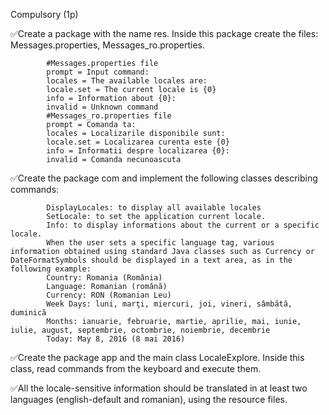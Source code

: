 Compulsory (1p)


✅Create a package with the name res. Inside this package create the files: Messages.properties, Messages_ro.properties.

            #Messages.properties file
            prompt = Input command:
            locales = The available locales are:
            locale.set = The current locale is {0}
            info = Information about {0}:
            invalid = Unknown command
            #Messages_ro.properties file
            prompt = Comanda ta:
            locales = Localizarile disponibile sunt:
            locale.set = Localizarea curenta este {0}
            info = Informatii despre localizarea {0}:
            invalid = Comanda necunoascuta

✅Create the package com and implement the following classes describing commands:

            DisplayLocales: to display all available locales
            SetLocale: to set the application current locale.
            Info: to display informations about the current or a specific locale.
            When the user sets a specific language tag, various information obtained using standard Java classes such as Currency or DateFormatSymbols should be displayed in a text area, as in the following example:
            Country: Romania (România)
            Language: Romanian (română)
            Currency: RON (Romanian Leu)
            Week Days: luni, marţi, miercuri, joi, vineri, sâmbătă, duminică
            Months: ianuarie, februarie, martie, aprilie, mai, iunie, iulie, august, septembrie, octombrie, noiembrie, decembrie
            Today: May 8, 2016 (8 mai 2016)
            
✅Create the package app and the main class LocaleExplore. Inside this class, read commands from the keyboard and execute them.

✅All the locale-sensitive information should be translated in at least two languages (english-default and romanian), using the resource files.
